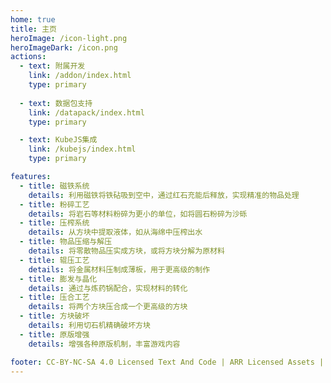 ```yaml
---
home: true
title: 主页
heroImage: /icon-light.png
heroImageDark: /icon.png
actions:
  - text: 附属开发
    link: /addon/index.html
    type: primary
    
  - text: 数据包支持
    link: /datapack/index.html
    type: primary

  - text: KubeJS集成
    link: /kubejs/index.html
    type: primary

features:
  - title: 磁铁系统
    details: 利用磁铁将铁砧吸到空中，通过红石充能后释放，实现精准的物品处理
  - title: 粉碎工艺
    details: 将岩石等材料粉碎为更小的单位，如将圆石粉碎为沙砾
  - title: 压榨系统
    details: 从方块中提取液体，如从海绵中压榨出水
  - title: 物品压缩与解压
    details: 将零散物品压实成方块，或将方块分解为原材料
  - title: 辊压工艺
    details: 将金属材料压制成薄板，用于更高级的制作
  - title: 膨发与晶化
    details: 通过与炼药锅配合，实现材料的转化
  - title: 压合工艺
    details: 将两个方块压合成一个更高级的方块
  - title: 方块破坏
    details: 利用切石机精确破坏方块
  - title: 原版增强
    details: 增强各种原版机制，丰富游戏内容

footer: CC-BY-NC-SA 4.0 Licensed Text And Code | ARR Licensed Assets | Copyright © 2024-present Anvil-Dev
---
```


